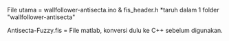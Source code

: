 File utama = wallfollower-antisecta.ino & fis_header.h
*taruh dalam 1 folder "wallfollower-antisecta"

Antisecta-Fuzzy.fis = File matlab, konversi dulu ke C++ sebelum digunakan.

